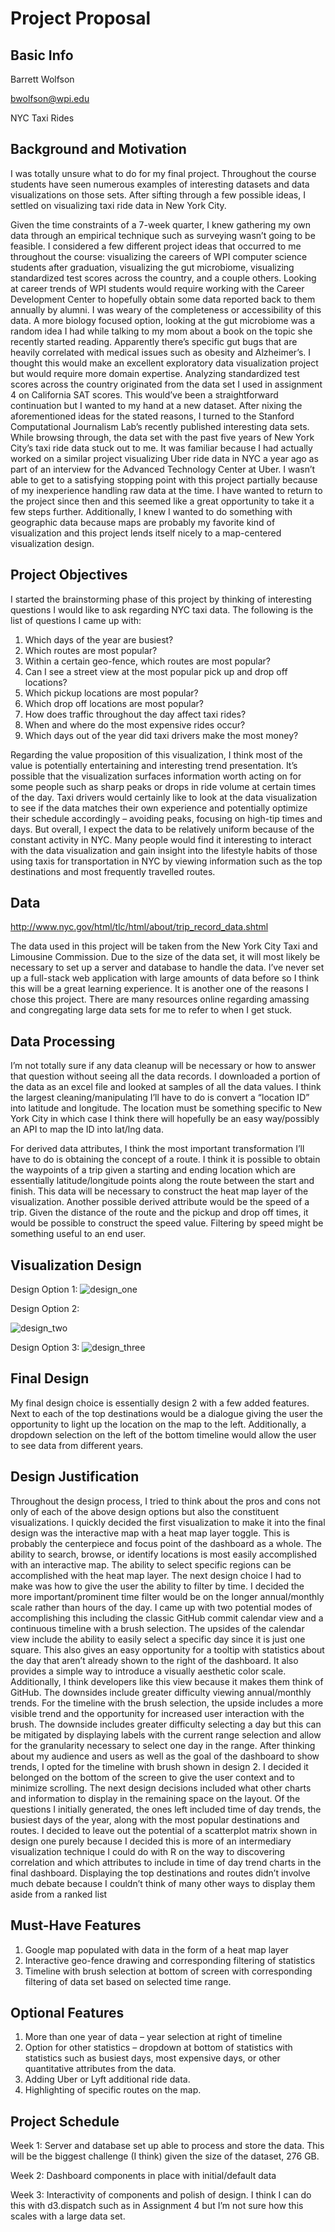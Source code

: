 Project Proposal
===

Basic Info
---
Barrett Wolfson

bwolfson@wpi.edu

NYC Taxi Rides

Background and Motivation
---
I was totally unsure what to do for my final project. Throughout the course students have seen numerous examples of interesting datasets and data visualizations on those sets. After sifting through a few possible ideas, I settled on visualizing taxi ride data in New York City.

Given the time constraints of a 7-week quarter, I knew gathering my own data through an empirical technique such as surveying wasn’t going to be feasible. I considered a few different project ideas that occurred to me throughout the course: visualizing the careers of WPI computer science students after graduation, visualizing the gut microbiome, visualizing standardized test scores across the country, and a couple others. Looking at career trends of WPI students would require working with the Career Development Center to hopefully obtain some data reported back to them annually by alumni. I was weary of the completeness or accessibility of this data. A more biology focused option, looking at the gut microbiome was a random idea I had while talking to my mom about a book on the topic she recently started reading. Apparently there’s specific gut bugs that are heavily correlated with medical issues such as obesity and Alzheimer’s. I thought this would make an excellent exploratory data visualization project but would require more domain expertise. Analyzing standardized test scores across the country originated from the data set I used in assignment 4 on California SAT scores. This would’ve been a straightforward continuation but I wanted to my hand at a new dataset. After nixing the aforementioned ideas for the stated reasons, I turned to the Stanford Computational Journalism Lab’s recently published interesting data sets. While browsing through, the data set with the past five years of New York City’s taxi ride data stuck out to me. It was familiar because I had actually worked on a similar project visualizing Uber ride data in NYC a year ago as part of an interview for the Advanced Technology Center at Uber. I wasn’t able to get to a satisfying stopping point with this project partially because of my inexperience handling raw data at the time. I have wanted to return to the project since then and this seemed like a great opportunity to take it a few steps further. Additionally, I knew I wanted to do something with geographic data because maps are probably my favorite kind of visualization and this project lends itself nicely to a map-centered visualization design.

Project Objectives
---
I started the brainstorming phase of this project by thinking of interesting questions I would like to ask regarding NYC taxi data. The following is the list of questions I came up with:
1.	Which days of the year are busiest?
2.	Which routes are most popular?
3.	Within a certain geo-fence, which routes are most popular?
4.	Can I see a street view at the most popular pick up and drop off locations?
5.	Which pickup locations are most popular?
6.	Which drop off locations are most popular?
7.	How does traffic throughout the day affect taxi rides?
8.	When and where do the most expensive rides occur?
9.	Which days out of the year did taxi drivers make the most money?

Regarding the value proposition of this visualization, I think most of the value is potentially entertaining and interesting trend presentation. It’s possible that the visualization surfaces information worth acting on for some people such as sharp peaks or drops in ride volume at certain times of the day. Taxi drivers would certainly like to look at the data visualization to see if the data matches their own experience and potentially optimize their schedule accordingly – avoiding peaks, focusing on high-tip times and days. But overall, I expect the data to be relatively uniform because of the constant activity in NYC. Many people would find it interesting to interact with the data visualization and gain insight into the lifestyle habits of those using taxis for transportation in NYC by viewing information such as the top destinations and most frequently travelled routes.

Data
---
http://www.nyc.gov/html/tlc/html/about/trip_record_data.shtml

The data used in this project will be taken from the New York City Taxi and Limousine Commission. Due to the size of the data set, it will most likely be necessary to set up a server and database to handle the data. I’ve never set up a full-stack web application with large amounts of data before so I think this will be a great learning experience. It is another one of the reasons I chose this project. There are many resources online regarding amassing and congregating large data sets for me to refer to when I get stuck.

Data Processing
---
I’m not totally sure if any data cleanup will be necessary or how to answer that question without seeing all the data records. I downloaded a portion of the data as an excel file and looked at samples of all the data values. I think the largest cleaning/manipulating I’ll have to do is convert a “location ID” into latitude and longitude. The location must be something specific to New York City in which case I think there will hopefully be an easy way/possibly an API to map the ID into lat/lng data.

For derived data attributes, I think the most important transformation I’ll have to do is obtaining the concept of a route. I think it is possible to obtain the waypoints of a trip given a starting and ending location which are essentially latitude/longitude points along the route between the start and finish. This data will be necessary to construct the heat map layer of the visualization. Another possible derived attribute would be the speed of a trip. Given the distance of the route and the pickup and drop off times, it would be possible to construct the speed value. Filtering by speed might be something useful to an end user.

Visualization Design
---
Design Option 1:
![design_one](img/design1.PNG)

Design Option 2:

![design_two](img/design2.PNG)

Design Option 3:
![design_three](img/design3.PNG)

Final Design
---
My final design choice is essentially design 2 with a few added features. Next to each of the top destinations would be a dialogue giving the user the opportunity to light up the location on the map to the left. Additionally, a dropdown selection on the left of the bottom timeline would allow the user to see data from different years.

Design Justification
---
Throughout the design process, I tried to think about the pros and cons not only of each of the above design options but also the constituent visualizations. I quickly decided the first visualization to make it into the final design was the interactive map with a heat map layer toggle. This is probably the centerpiece and focus point of the dashboard as a whole. The ability to search, browse, or identify locations is most easily accomplished with an interactive map. The ability to select specific regions can be accomplished with the heat map layer. The next design choice I had to make was how to give the user the ability to filter by time. I decided the more important/prominent time filter would be on the longer annual/monthly scale rather than hours of the day. I came up with two potential modes of accomplishing this including the classic GitHub commit calendar view and a continuous timeline with a brush selection. The upsides of the calendar view include the ability to easily select a specific day since it is just one square. This also gives an easy opportunity for a tooltip with statistics about the day that aren’t already shown to the right of the dashboard. It also provides a simple way to introduce a visually aesthetic color scale. Additionally, I think developers like this view because it makes them think of GitHub. The downsides include greater difficulty viewing annual/monthly trends. For the timeline with the brush selection, the upside includes a more visible trend and the opportunity for increased user interaction with the brush. The downside includes greater difficulty selecting a day but this can be mitigated by displaying labels with the current range selection and allow for the granularity necessary to select one day in the range. After thinking about my audience and users as well as the goal of the dashboard to show trends, I opted for the timeline with brush shown in design 2. I decided it belonged on the bottom of the screen to give the user context and to minimize scrolling. The next design decisions included what other charts and information to display in the remaining space on the layout. Of the questions I initially generated, the ones left included time of day trends, the busiest days of the year, along with the most popular destinations and routes. I decided to leave out the potential of a scatterplot matrix shown in design one purely because I decided this is more of an intermediary visualization technique I could do with R on the way to discovering correlation and which attributes to include in time of day trend charts in the final dashboard. Displaying the top destinations and routes didn’t involve much debate because I couldn’t think of many other ways to display them aside from a ranked list

Must-Have Features
---
1.	Google map populated with data in the form of a heat map layer
2.	Interactive geo-fence drawing and corresponding filtering of statistics
3.	Timeline with brush selection at bottom of screen with corresponding filtering of data set based on selected time range.

Optional Features
---
1.	More than one year of data – year selection at right of timeline
2.	Option for other statistics – dropdown at bottom of statistics with statistics such as busiest days, most expensive days, or other quantitative attributes from the data.
3.	Adding Uber or Lyft additional ride data.
4.	Highlighting of specific routes on the map.

Project Schedule
---
Week 1: Server and database set up able to process and store the data. This will be the biggest challenge (I think) given the size of the dataset, 276 GB.

Week 2: Dashboard components in place with initial/default data

Week 3: Interactivity of components and polish of design. I think I can do this with d3.dispatch such as in Assignment 4 but I’m not sure how this scales with a large data set.
	